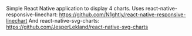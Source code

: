 Simple React Native application to display 4 charts.
Uses react-native-responsive-linechart:
  https://github.com/N1ghtly/react-native-responsive-linechart
And react-native-svg-charts:
  https://github.com/JesperLekland/react-native-svg-charts


